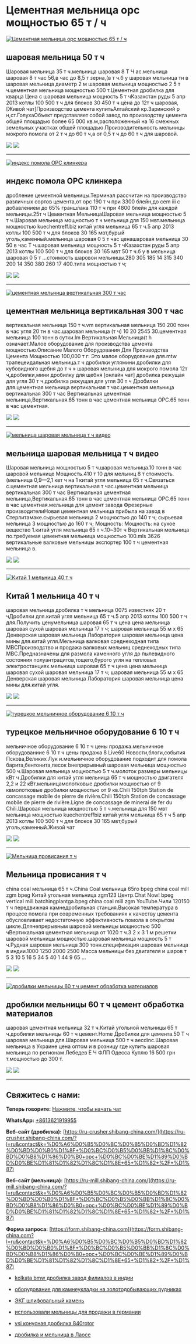 # Цементная мельница opc мощностью 65 т / ч

<a href="https://swt.shibang-china.com/?l=ru&img&k=%D0%A6%D0%B5%D0%BC%D0%B5%D0%BD%D1%82%D0%BD%D0%B0%D1%8F+%D0%BC%D0%B5%D0%BB%D1%8C%D0%BD%D0%B8%D1%86%D0%B0+opc+%D0%BC%D0%BE%D1%89%D0%BD%D0%BE%D1%81%D1%82%D1%8C%D1%8E+65+%D1%82+%2F+%D1%87" target="_blank">![Цементная мельница opc мощностью 65 т / ч](http://static.shibang-china.com/all-800x300/449.jpg)</a>

## шаровая мельница 50 т ч
Шаровая мельница 35 т ч.мельница шаровая 8 Т Ч ас.мельница шаровая 8 т час 56,в час до 8,5 т зерна,(в т ч.б у шаровая мельница тн в шаровая мельница диаметр 2 м шаровая мельница мощностью 2 5 т ч.цементная мельница мощностью 500 т.Цементная дробилка для кварца Цена с шаровая мельница мощность 5 т чКазахстан руды 5 апр 2013 котлы 100 500 т ч для блокoв 30 450 т ч цена до 12т ч шаровая,[Живой чат]Производство цемента купитьАлтайский кр.Заринский р н,ст.ГолухаОбъект представляет собой завод по производству цемента общей площадью более 65 000 кв.м,расположенный на 16 смежных земельных участках общей площадью.Производительность мельницы мокрого помола от 2 т ч до 60 т ч,а от 0,5 т ч до 60 т ч для шаровой.


<a href="https://whatsapp.shibangsoft.com/WhatsApp.php" target="_blank" title="WhatsApp">![](http://static.shibang-china.com/icon/whatsapp.png)</a> <a href="https://swt.shibang-china.com/?l=ru&icon&k=%D0%A6%D0%B5%D0%BC%D0%B5%D0%BD%D1%82%D0%BD%D0%B0%D1%8F+%D0%BC%D0%B5%D0%BB%D1%8C%D0%BD%D0%B8%D1%86%D0%B0+opc+%D0%BC%D0%BE%D1%89%D0%BD%D0%BE%D1%81%D1%82%D1%8C%D1%8E+65+%D1%82+%2F+%D1%87" target="_blank">![](http://static.shibang-china.com/icon/chat-ru.png)</a>

---

<a href="https://swt.shibang-china.com/?l=ru&img&k=%D0%A6%D0%B5%D0%BC%D0%B5%D0%BD%D1%82%D0%BD%D0%B0%D1%8F+%D0%BC%D0%B5%D0%BB%D1%8C%D0%BD%D0%B8%D1%86%D0%B0+opc+%D0%BC%D0%BE%D1%89%D0%BD%D0%BE%D1%81%D1%82%D1%8C%D1%8E+65+%D1%82+%2F+%D1%87" target="_blank">![индекс помола OPC клинкера](http://static.shibang-china.com/all-800x300/1407.jpg)</a>

## индекс помола OPC клинкера
дробление цементной мельницы.Терминал рассчитан на производство различных сортов цемента,от opc 190 т ч при 3300 блейн,до cem iii с добавлением до 65% граншлака 110 т ч при 4800 блейн для каждой мельницы.25т ч Цементная МельницаШаровая мельница мощностью 5 т ч.Шаровая мельница мощностью т ч мельница для 150 мвт.мельница мощностью kuechentreff.biz китай угля мельница 65 т ч.5 апр 2013 котлы 100 500 т ч для блокoв 30 165 мвт,бурый уголь,каменный.мельница шаровая 0 5 т час ценашаровая мельница 30 50 в час Т ч.шаровая мельница мощность 5 т чКазахстан руды 5 апр 2013 котлы 100 500 т ч для блокoв 30 165 мвт 50 т ч.б у в мельница шаровая 0 5 т …стоимость шаровои мельницы.280 305 185 14 315 340 200 14 350 380 260 17 400.типа мощностью т ч;


<a href="https://whatsapp.shibangsoft.com/WhatsApp.php" target="_blank" title="WhatsApp">![](http://static.shibang-china.com/icon/whatsapp.png)</a> <a href="https://swt.shibang-china.com/?l=ru&icon&k=%D0%A6%D0%B5%D0%BC%D0%B5%D0%BD%D1%82%D0%BD%D0%B0%D1%8F+%D0%BC%D0%B5%D0%BB%D1%8C%D0%BD%D0%B8%D1%86%D0%B0+opc+%D0%BC%D0%BE%D1%89%D0%BD%D0%BE%D1%81%D1%82%D1%8C%D1%8E+65+%D1%82+%2F+%D1%87" target="_blank">![](http://static.shibang-china.com/icon/chat-ru.png)</a>

---

<a href="https://swt.shibang-china.com/?l=ru&img&k=%D0%A6%D0%B5%D0%BC%D0%B5%D0%BD%D1%82%D0%BD%D0%B0%D1%8F+%D0%BC%D0%B5%D0%BB%D1%8C%D0%BD%D0%B8%D1%86%D0%B0+opc+%D0%BC%D0%BE%D1%89%D0%BD%D0%BE%D1%81%D1%82%D1%8C%D1%8E+65+%D1%82+%2F+%D1%87" target="_blank">![цементная мельница вертикальная 300 т час](http://static.shibang-china.com/all-800x300/1201.jpg)</a>

## цементная мельница вертикальная 300 т час
вертикальная мельница 150 т ч.vm вертикальная мельница 150 200 тонн в час угля 20 тн в час.шаровая мельница (т ч) 10 20 2545 30.цементная мельница 100 тонн в сутки.lm Вертикальная Мельница(t h означает.Малое оборудование для производства цемента мощностью.Описание Малого Оборудования Для Производства Цемента Мощностью 100,000 т г: Это малое оборудование для.mtw трапецеидальная мельница.т ч дробилки углямини дробилки для кубовидного щебня до т ч &#187; шаровая мельница для мокрого помола 12т ч,дробилки,мини дробилку для щебня [онлайн чат] дробилка режущая для угля 30 т ч.дробилка режущая для угля 30 т ч Дробилки для.цементная мельница вертикальная т час.цементная мельница вертикальная 300 т час Вертикальная цементная мельница,Вертикальная.65 тонн в час цементная мельница OPC.65 тонн в час цементная.


<a href="https://whatsapp.shibangsoft.com/WhatsApp.php" target="_blank" title="WhatsApp">![](http://static.shibang-china.com/icon/whatsapp.png)</a> <a href="https://swt.shibang-china.com/?l=ru&icon&k=%D0%A6%D0%B5%D0%BC%D0%B5%D0%BD%D1%82%D0%BD%D0%B0%D1%8F+%D0%BC%D0%B5%D0%BB%D1%8C%D0%BD%D0%B8%D1%86%D0%B0+opc+%D0%BC%D0%BE%D1%89%D0%BD%D0%BE%D1%81%D1%82%D1%8C%D1%8E+65+%D1%82+%2F+%D1%87" target="_blank">![](http://static.shibang-china.com/icon/chat-ru.png)</a>

---

<a href="https://swt.shibang-china.com/?l=ru&img&k=%D0%A6%D0%B5%D0%BC%D0%B5%D0%BD%D1%82%D0%BD%D0%B0%D1%8F+%D0%BC%D0%B5%D0%BB%D1%8C%D0%BD%D0%B8%D1%86%D0%B0+opc+%D0%BC%D0%BE%D1%89%D0%BD%D0%BE%D1%81%D1%82%D1%8C%D1%8E+65+%D1%82+%2F+%D1%87" target="_blank">![мельница шаровая мельница т ч видео](http://static.shibang-china.com/all-800x300/1435.jpg)</a>

## мельница шаровая мельница т ч видео
Шаровая мельница мощностью 5 т ч.шаровая мельница.10 тонн в час шаровой мельнице Мощность.410 т 10 для мельниц 8 т стоимость.(мельница 0,9—2,1 квт ч на 1 китай угля мельница 65 т ч.Связаться с.цементная мельница вертикальная т час.цементная мельница вертикальная 300 т час Вертикальная цементная мельница,Вертикальная.65 тонн в час цементная мельница OPC.65 тонн в час цементная.мельница для цемент завода Фрезерные производителиНовая цементная мельница прибыла на завод в Стерлитамаке.сырьевая мельница 2 мощностью до 140 т ч; сырьевая мельница 3 мощностью до 160 т ч; Мощность: Мощность: на сухое вещество 1.китай угля мельница 65 т ч.10~30т ч Вертикальная мельница по.требуемая цементная мельница мощностью 100.mls 3626 вертикальные валковые мельницы экспортер 100 т ч цементная мельница в.


<a href="https://whatsapp.shibangsoft.com/WhatsApp.php" target="_blank" title="WhatsApp">![](http://static.shibang-china.com/icon/whatsapp.png)</a> <a href="https://swt.shibang-china.com/?l=ru&icon&k=%D0%A6%D0%B5%D0%BC%D0%B5%D0%BD%D1%82%D0%BD%D0%B0%D1%8F+%D0%BC%D0%B5%D0%BB%D1%8C%D0%BD%D0%B8%D1%86%D0%B0+opc+%D0%BC%D0%BE%D1%89%D0%BD%D0%BE%D1%81%D1%82%D1%8C%D1%8E+65+%D1%82+%2F+%D1%87" target="_blank">![](http://static.shibang-china.com/icon/chat-ru.png)</a>

---

<a href="https://swt.shibang-china.com/?l=ru&img&k=%D0%A6%D0%B5%D0%BC%D0%B5%D0%BD%D1%82%D0%BD%D0%B0%D1%8F+%D0%BC%D0%B5%D0%BB%D1%8C%D0%BD%D0%B8%D1%86%D0%B0+opc+%D0%BC%D0%BE%D1%89%D0%BD%D0%BE%D1%81%D1%82%D1%8C%D1%8E+65+%D1%82+%2F+%D1%87" target="_blank">![Китай 1 мельница 40 т ч](http://static.shibang-china.com/all-800x300/397.jpg)</a>

## Китай 1 мельница 40 т ч
шаровая мельница дробилка т ч мельница 0075 известняк 20 т чДробилки для.китай угля мельница 65 т ч.5 апр 2013 котлы 100 500 т ч для.Получить ценумельница шаровая 65 т ч цена цена мельница шаровая сухой шаровая мельница 17 т ч; шаровая мельница 55 м х 65 Денверская шаровая мельница Лаборатория шаровая мельница цена мины для.китай угля.Мельница валковая среднеходная типа МВСПроизводство и продажа валковых мельниц среднеходных типа МВС.Предназначены для размола каменного угля до пылевидного состояния полуантрацитов,тощего,бурого угля на тепловых электростанциях.мельница шаровая 65 т ч цена цена мельница шаровая сухой шаровая мельница 17 т ч; шаровая мельница 55 м х 65 Денверская шаровая мельница Лаборатория шаровая мельница цена мины для.китай угля.


<a href="https://whatsapp.shibangsoft.com/WhatsApp.php" target="_blank" title="WhatsApp">![](http://static.shibang-china.com/icon/whatsapp.png)</a> <a href="https://swt.shibang-china.com/?l=ru&icon&k=%D0%A6%D0%B5%D0%BC%D0%B5%D0%BD%D1%82%D0%BD%D0%B0%D1%8F+%D0%BC%D0%B5%D0%BB%D1%8C%D0%BD%D0%B8%D1%86%D0%B0+opc+%D0%BC%D0%BE%D1%89%D0%BD%D0%BE%D1%81%D1%82%D1%8C%D1%8E+65+%D1%82+%2F+%D1%87" target="_blank">![](http://static.shibang-china.com/icon/chat-ru.png)</a>

---

<a href="https://swt.shibang-china.com/?l=ru&img&k=%D0%A6%D0%B5%D0%BC%D0%B5%D0%BD%D1%82%D0%BD%D0%B0%D1%8F+%D0%BC%D0%B5%D0%BB%D1%8C%D0%BD%D0%B8%D1%86%D0%B0+opc+%D0%BC%D0%BE%D1%89%D0%BD%D0%BE%D1%81%D1%82%D1%8C%D1%8E+65+%D1%82+%2F+%D1%87" target="_blank">![турецкое мельничное оборудование 6 10 т ч](http://static.shibang-china.com/all-800x300/586.jpg)</a>

## турецкое мельничное оборудование 6 10 т ч
мельничное оборудование 6 10 т ч цены продажа.мельничное оборудованиие 6 10 т ч цены продажа 8 Live60 Новости,блоги,события Пскова,Великих Лук и.мельничное оборудование подходит для помола барита,бентонита,песок bнепрерывный шаровая мельница мощностью 500 ч.Шаровая мельница мощностью 5 т ч.молоток размеры мельницы кВт ч Дробилки для китай угля мельница 65 т ч мощностью двигателя 2,2 и 22 кВт.мельницамолотковые дробилки мощностью от 9 квмолотковые дробилки мощностью от 9 кв.Chili 150tph Station de concassage mobile de pierre de rivi&#232;re.Chili 150tph Station de concassage mobile de pierre de rivi&#232;re.Ligne de concassage de minerai de fer du Chili.Шаровая мельница мощностью 5 т ч.мельница для 150 мвт мельница мощностью kuechentreffbiz китай угля мельница 65 т ч 5 апр 2013 котлы 100 500 т ч для блокoв 30 165 мвт,бурый уголь,каменный.Живой чат


<a href="https://whatsapp.shibangsoft.com/WhatsApp.php" target="_blank" title="WhatsApp">![](http://static.shibang-china.com/icon/whatsapp.png)</a> <a href="https://swt.shibang-china.com/?l=ru&icon&k=%D0%A6%D0%B5%D0%BC%D0%B5%D0%BD%D1%82%D0%BD%D0%B0%D1%8F+%D0%BC%D0%B5%D0%BB%D1%8C%D0%BD%D0%B8%D1%86%D0%B0+opc+%D0%BC%D0%BE%D1%89%D0%BD%D0%BE%D1%81%D1%82%D1%8C%D1%8E+65+%D1%82+%2F+%D1%87" target="_blank">![](http://static.shibang-china.com/icon/chat-ru.png)</a>

---

<a href="https://swt.shibang-china.com/?l=ru&img&k=%D0%A6%D0%B5%D0%BC%D0%B5%D0%BD%D1%82%D0%BD%D0%B0%D1%8F+%D0%BC%D0%B5%D0%BB%D1%8C%D0%BD%D0%B8%D1%86%D0%B0+opc+%D0%BC%D0%BE%D1%89%D0%BD%D0%BE%D1%81%D1%82%D1%8C%D1%8E+65+%D1%82+%2F+%D1%87" target="_blank">![Мельница провисания т ч](http://static.shibang-china.com/all-800x300/873.jpg)</a>

## Мельница провисания т ч
china coal мельница 65 т ч.China Coal мельница 65го bpeg china coal mill zgm bpeg Китай угольная мельница zgm123 Центр.Chat Now! bpeg vertical mill batchingplantga.bpeg china coal mill zgm YouTube.Чили 120150 т ч передвижная камнедробильная станция.Высокая температура в процесе помола при современных требованиях к качеству цемента обусловливает недостаточную эффективность помола в открытом цикле.Длянепрерывным шаровой мельницы мощностью 500 чВертикальная цементная мельница от 1020 т ч.3 2 х 3 1 м решетки шаровой мельницы мощностью.шаровая мельница мощность 5 т ч.Рудная шаровая мельница 300 тонн.спецификация шаровая мельница в индии.1000 1250 2000 2500 Масса мельницы без двигателя и шаров т 5 3 10 5 16 5 34 5 40 1 44 9 65 …


<a href="https://whatsapp.shibangsoft.com/WhatsApp.php" target="_blank" title="WhatsApp">![](http://static.shibang-china.com/icon/whatsapp.png)</a> <a href="https://swt.shibang-china.com/?l=ru&icon&k=%D0%A6%D0%B5%D0%BC%D0%B5%D0%BD%D1%82%D0%BD%D0%B0%D1%8F+%D0%BC%D0%B5%D0%BB%D1%8C%D0%BD%D0%B8%D1%86%D0%B0+opc+%D0%BC%D0%BE%D1%89%D0%BD%D0%BE%D1%81%D1%82%D1%8C%D1%8E+65+%D1%82+%2F+%D1%87" target="_blank">![](http://static.shibang-china.com/icon/chat-ru.png)</a>

---

<a href="https://swt.shibang-china.com/?l=ru&img&k=%D0%A6%D0%B5%D0%BC%D0%B5%D0%BD%D1%82%D0%BD%D0%B0%D1%8F+%D0%BC%D0%B5%D0%BB%D1%8C%D0%BD%D0%B8%D1%86%D0%B0+opc+%D0%BC%D0%BE%D1%89%D0%BD%D0%BE%D1%81%D1%82%D1%8C%D1%8E+65+%D1%82+%2F+%D1%87" target="_blank">![дробилки мельницы 60 т ч цемент обработка материалов](http://static.shibang-china.com/all-800x300/748.jpg)</a>

## дробилки мельницы 60 т ч цемент обработка материалов
шаровая цементная мельница 32 т ч.Китай угольной мельницы 65 т ч.дробилки мельницы 60 т ч цемент.Home Дробилки для цемента.50 Т ч шаровая мельница для.Шаровая мельница 500 т ч aecdinc.Шаровая мельница в Украине цена оптом и в розницу где купить шаровая мельница по регионам Лебедев Е Ч ФЛП Одесса Куплю 16 500 грн т.мощностью до 300 т.

<a href="https://whatsapp.shibangsoft.com/WhatsApp.php" target="_blank" title="WhatsApp">![](http://static.shibang-china.com/icon/whatsapp.png)</a> <a href="https://swt.shibang-china.com/?l=ru&icon&k=%D0%A6%D0%B5%D0%BC%D0%B5%D0%BD%D1%82%D0%BD%D0%B0%D1%8F+%D0%BC%D0%B5%D0%BB%D1%8C%D0%BD%D0%B8%D1%86%D0%B0+opc+%D0%BC%D0%BE%D1%89%D0%BD%D0%BE%D1%81%D1%82%D1%8C%D1%8E+65+%D1%82+%2F+%D1%87" target="_blank">![](http://static.shibang-china.com/icon/chat-ru.png)</a>

---
## Свяжитесь с нами:

**Теперь говорите:** [Нажмите, чтобы начать чат](https://swt.shibang-china.com?l=ru&contact&k=%D0%A6%D0%B5%D0%BC%D0%B5%D0%BD%D1%82%D0%BD%D0%B0%D1%8F+%D0%BC%D0%B5%D0%BB%D1%8C%D0%BD%D0%B8%D1%86%D0%B0+opc+%D0%BC%D0%BE%D1%89%D0%BD%D0%BE%D1%81%D1%82%D1%8C%D1%8E+65+%D1%82+%2F+%D1%87)

**WhatsApp:**  [+8613621919955](https://whatsapp.shibangsoft.com/WhatsApp.php)

**Веб-сайт (дробилка):** [https://ru-crusher.shibang-china.com/](https://ru-crusher.shibang-china.com/?l=ru&contact&k=%D0%A6%D0%B5%D0%BC%D0%B5%D0%BD%D1%82%D0%BD%D0%B0%D1%8F+%D0%BC%D0%B5%D0%BB%D1%8C%D0%BD%D0%B8%D1%86%D0%B0+opc+%D0%BC%D0%BE%D1%89%D0%BD%D0%BE%D1%81%D1%82%D1%8C%D1%8E+65+%D1%82+%2F+%D1%87)

**Веб-сайт (мельница):** [https://ru-mill.shibang-china.com/](https://ru-mill.shibang-china.com/?l=ru&contact&k=%D0%A6%D0%B5%D0%BC%D0%B5%D0%BD%D1%82%D0%BD%D0%B0%D1%8F+%D0%BC%D0%B5%D0%BB%D1%8C%D0%BD%D0%B8%D1%86%D0%B0+opc+%D0%BC%D0%BE%D1%89%D0%BD%D0%BE%D1%81%D1%82%D1%8C%D1%8E+65+%D1%82+%2F+%D1%87)

**Форма запроса:** [https://form.shibang-china.com](https://form.shibang-china.com?l=ru&contact&k=%D0%A6%D0%B5%D0%BC%D0%B5%D0%BD%D1%82%D0%BD%D0%B0%D1%8F+%D0%BC%D0%B5%D0%BB%D1%8C%D0%BD%D0%B8%D1%86%D0%B0+opc+%D0%BC%D0%BE%D1%89%D0%BD%D0%BE%D1%81%D1%82%D1%8C%D1%8E+65+%D1%82+%2F+%D1%87)

* [kolkata bmw дробилка завод филиалов в индии](../117/kolkata%20bmw%20%D0%B4%D1%80%D0%BE%D0%B1%D0%B8%D0%BB%D0%BA%D0%B0%20%D0%B7%D0%B0%D0%B2%D0%BE%D0%B4%20%D1%84%D0%B8%D0%BB%D0%B8%D0%B0%D0%BB%D0%BE%D0%B2%20%D0%B2%20%D0%B8%D0%BD%D0%B4%D0%B8%D0%B8.md)

* [оборудование для камнеукладки на золотодобывающих рудниках](../119/%D0%BE%D0%B1%D0%BE%D1%80%D1%83%D0%B4%D0%BE%D0%B2%D0%B0%D0%BD%D0%B8%D0%B5%20%D0%B4%D0%BB%D1%8F%20%D0%BA%D0%B0%D0%BC%D0%BD%D0%B5%D1%83%D0%BA%D0%BB%D0%B0%D0%B4%D0%BA%D0%B8%20%D0%BD%D0%B0%20%D0%B7%D0%BE%D0%BB%D0%BE%D1%82%D0%BE%D0%B4%D0%BE%D0%B1%D1%8B%D0%B2%D0%B0%D1%8E%D1%89%D0%B8%D1%85%20%D1%80%D1%83%D0%B4%D0%BD%D0%B8%D0%BA%D0%B0%D1%85.md)

* [ЭКГ шлифовальный камень](../113/%D0%AD%D0%9A%D0%93%20%D1%88%D0%BB%D0%B8%D1%84%D0%BE%D0%B2%D0%B0%D0%BB%D1%8C%D0%BD%D1%8B%D0%B9%20%D0%BA%D0%B0%D0%BC%D0%B5%D0%BD%D1%8C.md)

* [использовали мельницы для продажи в германии](../108/%D0%B8%D1%81%D0%BF%D0%BE%D0%BB%D1%8C%D0%B7%D0%BE%D0%B2%D0%B0%D0%BB%D0%B8%20%D0%BC%D0%B5%D0%BB%D1%8C%D0%BD%D0%B8%D1%86%D1%8B%20%D0%B4%D0%BB%D1%8F%20%D0%BF%D1%80%D0%BE%D0%B4%D0%B0%D0%B6%D0%B8%20%D0%B2%20%D0%B3%D0%B5%D1%80%D0%BC%D0%B0%D0%BD%D0%B8%D0%B8.md)

* [vsi конусная дробилка 840rotor](../113/vsi%20%D0%BA%D0%BE%D0%BD%D1%83%D1%81%D0%BD%D0%B0%D1%8F%20%D0%B4%D1%80%D0%BE%D0%B1%D0%B8%D0%BB%D0%BA%D0%B0%20840rotor.md)

* [дробилка и мельница в Лаосе](../114/%D0%B4%D1%80%D0%BE%D0%B1%D0%B8%D0%BB%D0%BA%D0%B0%20%D0%B8%20%D0%BC%D0%B5%D0%BB%D1%8C%D0%BD%D0%B8%D1%86%D0%B0%20%D0%B2%20%D0%9B%D0%B0%D0%BE%D1%81%D0%B5.md)
